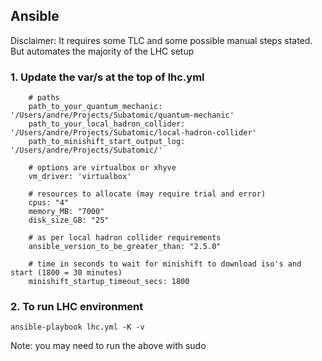 ## Ansible

Disclaimer: It requires some TLC and some possible manual steps stated. But automates the majority of the LHC setup

### 1. Update the var/s at the top of lhc.yml 

``` 
    # paths
    path_to_your_quantum_mechanic: '/Users/andre/Projects/Subatomic/quantum-mechanic'
    path_to_your_local_hadron_collider: '/Users/andre/Projects/Subatomic/local-hadron-collider'
    path_to_minishift_start_output_log: '/Users/andre/Projects/Subatomic/'

    # options are virtualbox or xhyve
    vm_driver: 'virtualbox'

    # resources to allocate (may require trial and error)
    cpus: "4"
    memory_MB: "7000"
    disk_size_GB: "25"

    # as per local hadron collider requirements
    ansible_version_to_be_greater_than: "2.5.0"

    # time in seconds to wait for minishift to download iso's and start (1800 = 30 minutes)
    minishift_startup_timeout_secs: 1800
 ```

### 2. To run LHC environment
```
ansible-playbook lhc.yml -K -v
```    

Note: you may need to run the above with sudo
